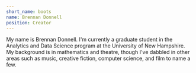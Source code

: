 ```yaml
---
short_name: boots
name: Brennan Donnell
position: Creator
---
```

My name is Brennan Donnell. I'm currently a graduate student in the Analytics and Data Science program at the University of New Hampshire. My background is in mathematics and theatre, though I've dabbled in other areas such as music, creative fiction, computer science, and film to name a few. 
